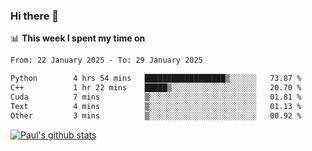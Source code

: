 ### Hi there 👋

📊 **This week I spent my time on**
<!--START_SECTION:waka-->

```txt
From: 22 January 2025 - To: 29 January 2025

Python        4 hrs 54 mins   ██████████████████▒░░░░░░   73.87 %
C++           1 hr 22 mins    █████▒░░░░░░░░░░░░░░░░░░░   20.70 %
Cuda          7 mins          ▒░░░░░░░░░░░░░░░░░░░░░░░░   01.81 %
Text          4 mins          ▒░░░░░░░░░░░░░░░░░░░░░░░░   01.13 %
Other         3 mins          ▒░░░░░░░░░░░░░░░░░░░░░░░░   00.92 %
```

<!--END_SECTION:waka-->


[![Paul's github stats](https://github-readme-stats.vercel.app/api?username=mickeyouyou&theme=dracula&show_icons=true)](https://github.com/anuraghazra/github-readme-stats)
